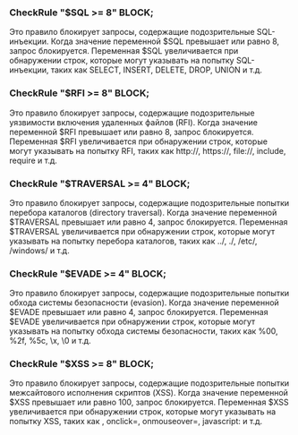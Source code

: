 ### CheckRule "$SQL >= 8" BLOCK;
Это правило блокирует запросы, содержащие подозрительные SQL-инъекции.
 Когда значение переменной $SQL превышает или равно 8, запрос блокируется. 
 Переменная $SQL увеличивается при обнаружении строк, которые могут указывать на попытку SQL-инъекции, таких как SELECT, INSERT, DELETE, DROP, UNION и т.д.

### CheckRule "$RFI >= 8" BLOCK;
Это правило блокирует запросы, содержащие подозрительные уязвимости включения удаленных файлов (RFI). 
Когда значение переменной $RFI превышает или равно 8, запрос блокируется. 
Переменная $RFI увеличивается при обнаружении строк, которые могут указывать на попытку RFI, таких как http://, https://, file://, include, require и т.д.

### CheckRule "$TRAVERSAL >= 4" BLOCK;
Это правило блокирует запросы, содержащие подозрительные попытки перебора каталогов (directory traversal).
Когда значение переменной $TRAVERSAL превышает или равно 4, запрос блокируется. 
Переменная $TRAVERSAL увеличивается при обнаружении строк, которые могут указывать на попытку перебора каталогов, таких как ../, ./, /etc/, /windows/ и т.д.

### CheckRule "$EVADE >= 4" BLOCK;
Это правило блокирует запросы, содержащие подозрительные попытки обхода системы безопасности (evasion).
Когда значение переменной $EVADE превышает или равно 4, запрос блокируется. 
Переменная $EVADE увеличивается при обнаружении строк, которые могут указывать на попытку обхода системы безопасности, таких как %00, %2f, %5c, \x, \0 и т.д.

### CheckRule "$XSS >= 8" BLOCK;
Это правило блокирует запросы, содержащие подозрительные попытки межсайтового исполнения скриптов (XSS). 
Когда значение переменной $XSS превышает или равно 100, запрос блокируется. 
Переменная $XSS увеличивается при обнаружении строк, которые могут указывать на попытку XSS, таких как <script>, </script>, onclick=, onmouseover=, javascript: и т.д.
